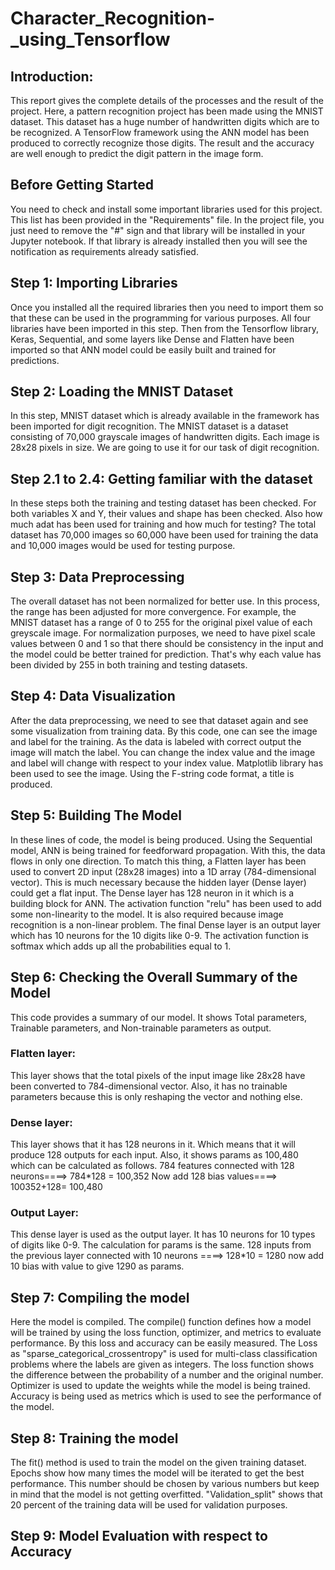 # Character_Recognition-_using_Tensorflow

## Introduction: 
This report gives the complete details of the processes and the result of the project. Here, a pattern recognition project has been made using the MNIST dataset. This dataset has a huge number of handwritten digits which are to be recognized. A TensorFlow framework using the ANN model has been produced to correctly recognize those digits. The result and the accuracy are well enough to predict the digit pattern in the image form.

## Before Getting Started
You need to check and install some important libraries used for this project. This list has been provided in the "Requirements" file. In the project file, you just need to remove the "#" sign and that library will be installed in your Jupyter notebook. If that library is already installed then you will see the notification as requirements already satisfied. 

## Step 1: Importing Libraries
Once you installed all the required libraries then you need to import them so that these can be used in the programming for various purposes. All four libraries have been imported in this step. Then from the Tensorflow library, Keras, Sequential, and some layers like Dense and Flatten have been imported so that ANN model could be easily built and trained for predictions. 

## Step 2: Loading the MNIST Dataset
In this step, MNIST dataset which is already available in the framework has been imported for digit recognition. The MNIST dataset is a dataset consisting of 70,000 grayscale images of handwritten digits. Each image is 28x28 pixels in size. We are going to use it for our task of digit recognition.

## Step 2.1 to 2.4: Getting familiar with the dataset
In these steps both the training and testing dataset has been checked. For both variables X and Y, their values and shape has been checked. Also how much adat has been used for training and how much for testing? The total dataset has 70,000 images so 60,000 have been used for training the data and 10,000 images would be used for testing purpose.

## Step 3: Data Preprocessing
The overall dataset has not been normalized for better use. In this process, the range has been adjusted for more convergence. For example, the MNIST dataset has a range of 0 to 255 for the original pixel value of each greyscale image. For normalization purposes, we need to have pixel scale values between 0 and 1 so that there should be consistency in the input and the model could be better trained for prediction. That's why each value has been divided by 255 in both training and testing datasets.

## Step 4: Data Visualization
After the data preprocessing, we need to see that dataset again and see some visualization from training data. By this code, one can see the image and label for the training. As the data is labeled with correct output the image will match the label. You can change the index value and the image and label will change with respect to your index value. Matplotlib library has been used to see the image. Using the F-string code format, a title is produced.

## Step 5: Building The Model
In these lines of code, the model is being produced. Using the Sequential model, ANN is being trained for feedforward propagation. With this, the data flows in only one direction. To match this thing, a Flatten layer has been used to convert 2D input (28x28 images) into a 1D array (784-dimensional vector). This is much necessary because the hidden layer (Dense layer) could get a flat input. The Dense layer has 128 neuron in it which is a building block for ANN. The activation function "relu" has been used to add some non-linearity to the model. It is also required because image recognition is a non-linear problem. The final Dense layer is an output layer which has 10 neurons for the 10 digits like 0-9. The activation function is softmax which adds up all the probabilities equal to 1.

## Step 6: Checking the Overall Summary of the Model
This code provides a summary of our model. It shows Total parameters, Trainable parameters, and Non-trainable parameters as output.
### Flatten layer: 
This layer shows that the total pixels of the input image like 28x28 have been converted to 784-dimensional vector. Also, it has no trainable parameters because this is only reshaping the vector and nothing else.
### Dense layer: 
This layer shows that it has 128 neurons in it. Which means that it will produce 128 outputs for each input. Also, it shows params as 100,480 which can be calculated as follows.
784 features connected with 128 neurons====> 784*128 = 100,352
Now add 128 bias values====> 100352+128= 100,480
### Output Layer:
This dense layer is used as the output layer. It has 10 neurons for 10 types of digits like 0-9.
The calculation for params is the same.
128 inputs from the previous layer connected with 10 neurons ====> 128*10 = 1280
now add 10 bias with value to give 1290 as params.

## Step 7: Compiling the model
Here the model is compiled. The compile() function defines how a model will be trained by using the loss function, optimizer, and metrics to evaluate performance. By this loss and accuracy can be easily measured. The Loss as "sparse_categorical_crossentropy" is used for multi-class classification problems where the labels are given as integers. The loss function shows the difference between the probability of a number and the original number. Optimizer is used to update the weights while the model is being trained. Accuracy is being used as metrics which is used to see the performance of the model.

## Step 8: Training the model
The fit() method is used to train the model on the given training dataset. Epochs show how many times the model will be iterated to get the best performance. This number should be chosen by various numbers but keep in mind that the model is not getting overfitted. "Validation_split" shows that 20 percent of the training data will be used for validation purposes.

## Step 9: Model Evaluation with respect to Accuracy

